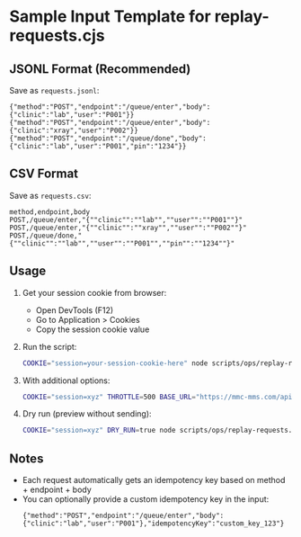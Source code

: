 # Sample Input Template for replay-requests.cjs

## JSONL Format (Recommended)
Save as `requests.jsonl`:

```jsonl
{"method":"POST","endpoint":"/queue/enter","body":{"clinic":"lab","user":"P001"}}
{"method":"POST","endpoint":"/queue/enter","body":{"clinic":"xray","user":"P002"}}
{"method":"POST","endpoint":"/queue/done","body":{"clinic":"lab","user":"P001","pin":"1234"}}
```

## CSV Format
Save as `requests.csv`:

```csv
method,endpoint,body
POST,/queue/enter,"{""clinic"":""lab"",""user"":""P001""}"
POST,/queue/enter,"{""clinic"":""xray"",""user"":""P002""}"
POST,/queue/done,"{""clinic"":""lab"",""user"":""P001"",""pin"":""1234""}"
```

## Usage

1. Get your session cookie from browser:
   - Open DevTools (F12)
   - Go to Application > Cookies
   - Copy the session cookie value

2. Run the script:
   ```bash
   COOKIE="session=your-session-cookie-here" node scripts/ops/replay-requests.cjs requests.jsonl
   ```

3. With additional options:
   ```bash
   COOKIE="session=xyz" THROTTLE=500 BASE_URL="https://mmc-mms.com/api/v1" node scripts/ops/replay-requests.cjs requests.jsonl
   ```

4. Dry run (preview without sending):
   ```bash
   COOKIE="session=xyz" DRY_RUN=true node scripts/ops/replay-requests.cjs requests.jsonl
   ```

## Notes
- Each request automatically gets an idempotency key based on method + endpoint + body
- You can optionally provide a custom idempotency key in the input:
  ```jsonl
  {"method":"POST","endpoint":"/queue/enter","body":{"clinic":"lab","user":"P001"},"idempotencyKey":"custom_key_123"}
  ```
